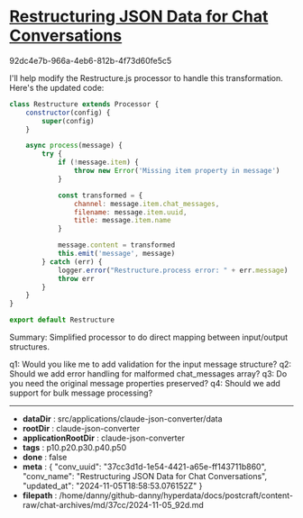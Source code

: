 # [Restructuring JSON Data for Chat Conversations](https://claude.ai/chat/37cc3d1d-1e54-4421-a65e-ff143711b860)

92dc4e7b-966a-4eb6-812b-4f73d60fe5c5

 I'll help modify the Restructure.js processor to handle this transformation. Here's the updated code:

```javascript
class Restructure extends Processor {
    constructor(config) {
        super(config)
    }

    async process(message) {
        try {
            if (!message.item) {
                throw new Error('Missing item property in message')
            }

            const transformed = {
                channel: message.item.chat_messages,
                filename: message.item.uuid,
                title: message.item.name
            }

            message.content = transformed
            this.emit('message', message)
        } catch (err) {
            logger.error("Restructure.process error: " + err.message)
            throw err
        }
    }
}

export default Restructure
```

Summary: Simplified processor to do direct mapping between input/output structures.

q1: Would you like me to add validation for the input message structure?
q2: Should we add error handling for malformed chat_messages array?
q3: Do you need the original message properties preserved?
q4: Should we add support for bulk message processing?

---

* **dataDir** : src/applications/claude-json-converter/data
* **rootDir** : claude-json-converter
* **applicationRootDir** : claude-json-converter
* **tags** : p10.p20.p30.p40.p50
* **done** : false
* **meta** : {
  "conv_uuid": "37cc3d1d-1e54-4421-a65e-ff143711b860",
  "conv_name": "Restructuring JSON Data for Chat Conversations",
  "updated_at": "2024-11-05T18:58:53.076152Z"
}
* **filepath** : /home/danny/github-danny/hyperdata/docs/postcraft/content-raw/chat-archives/md/37cc/2024-11-05_92d.md